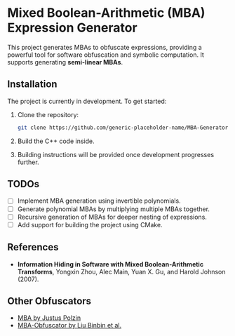 # Mixed Boolean-Arithmetic (MBA) Expression Generator

This project generates MBAs to obfuscate expressions, providing a powerful tool for software obfuscation and symbolic computation. It supports generating **semi-linear MBAs**.

## Installation

The project is currently in development. To get started:

1. Clone the repository:

   ```bash
   git clone https://github.com/generic-placeholder-name/MBA-Generator.git
   ```

2. Build the C++ code inside. 
 
3. Building instructions will be provided once development progresses further.

## TODOs

- [ ] Implement MBA generation using invertible polynomials.
- [ ] Generate polynomial MBAs by multiplying multiple MBAs together.
- [ ] Recursive generation of MBAs for deeper nesting of expressions.
- [ ] Add support for building the project using CMake.

## References

- **Information Hiding in Software with Mixed Boolean-Arithmetic Transforms**, Yongxin Zhou, Alec Main, Yuan X. Gu, and Harold Johnson (2007).

## Other Obfuscators

- [MBA by Justus Polzin](https://github.com/plzin/mba)
- [MBA-Obfuscator by Liu Binbin et al.](https://github.com/nhpcc502/MBA-Obfuscator/tree/main)
